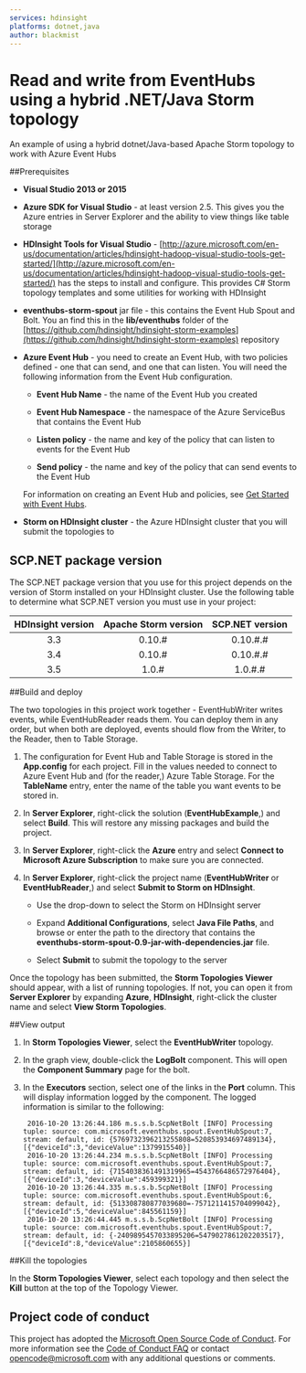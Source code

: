 ```yaml
---
services: hdinsight
platforms: dotnet,java
author: blackmist
---
```


# Read and write from EventHubs using a hybrid .NET/Java Storm topology

An example of using a hybrid dotnet/Java-based Apache Storm topology to work with Azure Event Hubs

##Prerequisites

* **Visual Studio 2013 or 2015**

* **Azure SDK for Visual Studio** - at least version 2.5. This gives you the Azure entries in Server Explorer and the ability to view things like table storage

* **HDInsight Tools for Visual Studio** - [http://azure.microsoft.com/en-us/documentation/articles/hdinsight-hadoop-visual-studio-tools-get-started/](http://azure.microsoft.com/en-us/documentation/articles/hdinsight-hadoop-visual-studio-tools-get-started/) has the steps to install and configure. This provides C# Storm topology templates and some utilities for working with HDInsight

* **eventhubs-storm-spout** jar file - this contains the Event Hub Spout and Bolt. You an find this in the **lib/eventhubs** folder of the [https://github.com/hdinsight/hdinsight-storm-examples](https://github.com/hdinsight/hdinsight-storm-examples) repository

* **Azure Event Hub** - you need to create an Event Hub, with two policies defined - one that can send, and one that can listen. You will need the following information from the Event Hub configuration.

    * **Event Hub Name** - the name of the Event Hub you created

    * **Event Hub Namespace** - the namespace of the Azure ServiceBus that contains the Event Hub

    * **Listen policy** - the name and key of the policy that can listen to events for the Event Hub

    * **Send policy** - the name and key of the policy that can send events to the Event Hub
	
	For information on creating an Event Hub and policies, see [Get Started with Event Hubs](https://azure.microsoft.com/en-us/documentation/articles/event-hubs-csharp-ephcs-getstarted/).

* **Storm on HDInsight cluster** - the Azure HDInsight cluster that you will submit the topologies to

## SCP.NET package version

The SCP.NET package version that you use for this project depends on the version of Storm installed on your HDInsight cluster. Use the following table to determine what SCP.NET version you must use in your project:

| HDInsight version | Apache Storm version | SCP.NET version |
|:-----------------:|:--------------------:|:---------------:|
| 3.3 | 0.10.# | 0.10.#.# |
| 3.4 | 0.10.# | 0.10.#.# |
| 3.5 | 1.0.# | 1.0.#.# |

##Build and deploy

The two topologies in this project work together - EventHubWriter writes events, while EventHubReader reads them. You can deploy them in any order, but when both are deployed, events should flow from the Writer, to the Reader, then to Table Storage.

1. The configuration for Event Hub and Table Storage is stored in the __App.config__ for each project. Fill in the values needed to connect to Azure Event Hub and (for the reader,) Azure Table Storage. For the **TableName** entry, enter the name of the table you want events to be stored in.

2. In **Server Explorer**, right-click the solution (**EventHubExample**,) and select **Build**. This will restore any missing packages and build the project.

3. In **Server Explorer**, right-click the **Azure** entry and select **Connect to Microsoft Azure Subscription** to make sure you are connected.

4. In **Server Explorer**, right-click the project name (**EventHubWriter** or **EventHubReader**,) and select **Submit to Storm on HDInsight**.

    * Use the drop-down to select the Storm on HDInsight server

    * Expand **Additional Configurations**, select **Java File Paths**, and browse or enter the path to the directory that contains the **eventhubs-storm-spout-0.9-jar-with-dependencies.jar** file.

    * Select **Submit** to submit the topology to the server

Once the topology has been submitted, the **Storm Topologies Viewer** should appear, with a list of running topologies. If not, you can open it from **Server Explorer** by expanding **Azure**, **HDInsight**, right-click the cluster name and select **View Storm Topologies**.

##View output

1. In **Storm Topologies Viewer**, select the  **EventHubWriter** topology.

2. In the graph view, double-click the __LogBolt__ component. This will open the __Component Summary__ page for the bolt.

3. In the __Executors__ section, select one of the links in the __Port__ column. This will display information logged by the component. The logged information is similar to the following:

        2016-10-20 13:26:44.186 m.s.s.b.ScpNetBolt [INFO] Processing tuple: source: com.microsoft.eventhubs.spout.EventHubSpout:7, stream: default, id: {5769732396213255808=520853934697489134}, [{"deviceId":3,"deviceValue":1379915540}]
        2016-10-20 13:26:44.234 m.s.s.b.ScpNetBolt [INFO] Processing tuple: source: com.microsoft.eventhubs.spout.EventHubSpout:7, stream: default, id: {7154038361491319965=4543766486572976404}, [{"deviceId":3,"deviceValue":459399321}]
        2016-10-20 13:26:44.335 m.s.s.b.ScpNetBolt [INFO] Processing tuple: source: com.microsoft.eventhubs.spout.EventHubSpout:6, stream: default, id: {513308780877039680=-7571211415704099042}, [{"deviceId":5,"deviceValue":845561159}]
        2016-10-20 13:26:44.445 m.s.s.b.ScpNetBolt [INFO] Processing tuple: source: com.microsoft.eventhubs.spout.EventHubSpout:7, stream: default, id: {-2409895457033895206=5479027861202203517}, [{"deviceId":8,"deviceValue":2105860655}]

##Kill the topologies

In the **Storm Topologies Viewer**, select each topology and then select the **Kill** button at the top of the Topology Viewer.

## Project code of conduct

This project has adopted the [Microsoft Open Source Code of Conduct](https://opensource.microsoft.com/codeofconduct/). For more information see the [Code of Conduct FAQ](https://opensource.microsoft.com/codeofconduct/faq/) or contact [opencode@microsoft.com](mailto:opencode@microsoft.com) with any additional questions or comments.